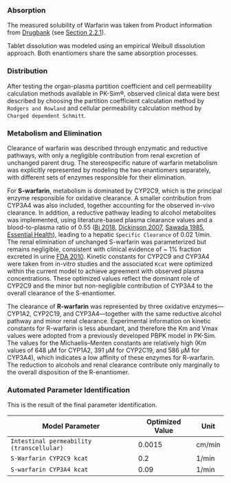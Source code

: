 ### Absorption <a id="model-parameters-and-assumptions-absorption"></a>

The measured solubility of Warfarin was taken from Product information from [Drugbank](#main-references) (see [Section 2.2.1](#invitro-and-physico-chemical-data)).

Tablet dissolution was modeled using an empirical Weibull dissolution approach. Both enantiomers share the same absorption processes.

### Distribution <a id="model-parameters-and-assumptions-distribution"></a>

After testing the organ-plasma partition coefficient and cell permeability calculation methods available in PK-Sim®, observed clinical data were best described by choosing the partition coefficient calculation method by `Rodgers and Rowland` and cellular permeability calculation method by `Charged dependent Schmitt`.

### Metabolism and Elimination <a id="model-parameters-and-assumptions-metabolism-and-elimination"></a>

Clearance of warfarin was described through enzymatic and reductive pathways, with only a negligible contribution from renal excretion of unchanged parent drug. The stereospecific nature of warfarin metabolism was explicitly represented by modeling the two enantiomers separately, with different sets of enzymes responsible for their elimination.

For **S-warfarin**, metabolism is dominated by CYP2C9, which is the principal enzyme responsible for oxidative clearance. 
A smaller contribution from CYP3A4 was also included, together accounting for the observed in-vivo clearance. 
In addition, a reductive pathway leading to alcohol metabolites was implemented, using literature-based plasma clearance values and a blood-to-plasma ratio of 0.55 ([Bi 2018](#main-references), [Dickinson 2007](#main-references), [Sawada 1985](#main-references), [Essential Health](#main-references)), leading to a hepatic `Specific Clearance` of 0.02 1/min. 
The renal elimination of unchanged S-warfarin was parameterized but remains negligible, consistent with clinical evidence of ~ 1% fraction excreted in urine [FDA 2010](#main-references). 
Kinetic constants for CYP2C9 and CYP3A4 were taken from in-vitro studies and the associated `Kcat` were optimized within the current model to achieve agreement with observed plasma concentrations. These optimized values reflect the dominant role of CYP2C9 and the minor but non-negligible contribution of CYP3A4 to the overall clearance of the S-enantiomer.

The clearance of **R-warfarin** was represented by three oxidative enzymes—CYP1A2, CYP2C19, and CYP3A4—together with the same reductive alcohol pathway and minor renal clearance. 
Experimental information on kinetic constants for R-warfarin is less abundant, and therefore the Km and Vmax values were adopted from a previously developed PBPK model in PK-Sim. The values for the Michaelis–Menten constants are relatively high (Km values of 648 µM for CYP1A2, 391 µM for CYP2C19, and 586 µM for CYP3A4), which indicates a low affinity of these enzymes for R-warfarin. The reduction to alcohols and renal clearance contribute only marginally to the overall disposition of the R-enantiomer.

### Automated Parameter Identification <a id="model-parameters-and-assumptions-parameter-identification"></a>

This is the result of the final parameter identification.

| Model Parameter      | Optimized Value | Unit |
| -------------------- | --------------- | ---- |
| `Intestinal permeability (transcellular)` |0.0015|cm/min|
| `S-Warfarin CYP2C9 kcat` |0.2|1/min|
| `S-warfarin CYP3A4 kcat` |0.09|1/min|


